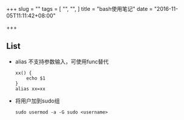 +++
slug = ""
tags = [
  "",
  "",
]
title = "bash使用笔记"
date = "2016-11-05T11:11:42+08:00"

+++

## List

- alias 不支持参数输入，可使用func替代   

    ```
    xx() {
        echo $1
    }
    alias xx=xx
    ```

- 将用户加到sudo组    

    ```
    sudo usermod -a -G sudo <username>
    ```
